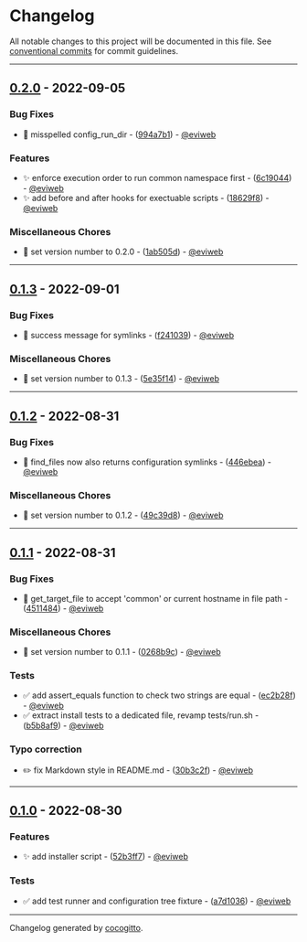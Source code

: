 # Changelog
All notable changes to this project will be documented in this file. See [conventional commits](https://www.conventionalcommits.org/) for commit guidelines.

- - -

## [0.2.0](https://github.com/eviweb/config-installer/compare/0.1.3..0.2.0) - 2022-09-05

### Bug Fixes

- 🐛 misspelled config_run_dir - ([994a7b1](https://github.com/eviweb/config-installer/commit/994a7b182c1702a6d4d4f0990d3d3ab43f1a5477)) - [@eviweb](https://github.com/eviweb)

### Features

- ✨ enforce execution order to run common namespace first - ([6c19044](https://github.com/eviweb/config-installer/commit/6c19044b2dfcebb99cfd9a13fc4af23d91101c82)) - [@eviweb](https://github.com/eviweb)
- ✨ add before and after hooks for exectuable scripts - ([18629f8](https://github.com/eviweb/config-installer/commit/18629f896ee2fa10bd5a19c62fb164d2273e06d5)) - [@eviweb](https://github.com/eviweb)

### Miscellaneous Chores

- 🧹 set version number to 0.2.0 - ([1ab505d](https://github.com/eviweb/config-installer/commit/1ab505dbb050aed4187cf5cbbbd730578b05fd8e)) - [@eviweb](https://github.com/eviweb)

- - -


## [0.1.3](https://github.com/eviweb/config-installer/compare/0.1.2..0.1.3) - 2022-09-01

### Bug Fixes

- 🐛 success message for symlinks - ([f241039](https://github.com/eviweb/config-installer/commit/f2410397e5cf5aa23eb2750f0e5a020a59b72a96)) - [@eviweb](https://github.com/eviweb)

### Miscellaneous Chores

- 🧹 set version number to 0.1.3 - ([5e35f14](https://github.com/eviweb/config-installer/commit/5e35f1494f3c25552016559a029dd5c9e866cdb9)) - [@eviweb](https://github.com/eviweb)

- - -


## [0.1.2](https://github.com/eviweb/config-installer/compare/0.1.1..0.1.2) - 2022-08-31

### Bug Fixes

- 🐛 find_files now also returns configuration symlinks - ([446ebea](https://github.com/eviweb/config-installer/commit/446ebeafab198464b484cd5340cc702f41fa8433)) - [@eviweb](https://github.com/eviweb)

### Miscellaneous Chores

- 🧹 set version number to 0.1.2 - ([49c39d8](https://github.com/eviweb/config-installer/commit/49c39d8935b81c8074fb375208f07cbbc4e62779)) - [@eviweb](https://github.com/eviweb)

- - -


## [0.1.1](https://github.com/eviweb/config-installer/compare/0.1.0..0.1.1) - 2022-08-31

### Bug Fixes

- 🐛 get_target_file to accept 'common' or current hostname in file path - ([4511484](https://github.com/eviweb/config-installer/commit/451148404cd44bb3e35604c36cc45e4cbd0f893b)) - [@eviweb](https://github.com/eviweb)

### Miscellaneous Chores

- 🧹 set version number to 0.1.1 - ([0268b9c](https://github.com/eviweb/config-installer/commit/0268b9c1efac2ebb997f6b88e53e68bf98927300)) - [@eviweb](https://github.com/eviweb)

### Tests

- ✅ add assert_equals function to check two strings are equal - ([ec2b28f](https://github.com/eviweb/config-installer/commit/ec2b28fce185e074a17e324ea776c7a17eedfab4)) - [@eviweb](https://github.com/eviweb)
- ✅ extract install tests to a dedicated file, revamp tests/run.sh - ([b5b8af9](https://github.com/eviweb/config-installer/commit/b5b8af981b29fa8813b404425d6893be2b7bbcd3)) - [@eviweb](https://github.com/eviweb)

### Typo correction

- ✏️  fix Markdown style in README.md - ([30b3c2f](https://github.com/eviweb/config-installer/commit/30b3c2f86d7fb555b6b6edc8bae553c9bf36fb35)) - [@eviweb](https://github.com/eviweb)

- - -


## [0.1.0](https://github.com/eviweb/config-installer/compare/d9c27528646bb173d175d5687ff76f65761c69bd..0.1.0) - 2022-08-30

### Features

- ✨ add installer script - ([52b3ff7](https://github.com/eviweb/config-installer/commit/52b3ff7fe380b366e5d790d6c1169664d71c384a)) - [@eviweb](https://github.com/eviweb)

### Tests

- ✅ add test runner and configuration tree fixture - ([a7d1036](https://github.com/eviweb/config-installer/commit/a7d1036172b9bd4688e17094a8c25266347c60cd)) - [@eviweb](https://github.com/eviweb)

- - -

Changelog generated by [cocogitto](https://github.com/cocogitto/cocogitto).
